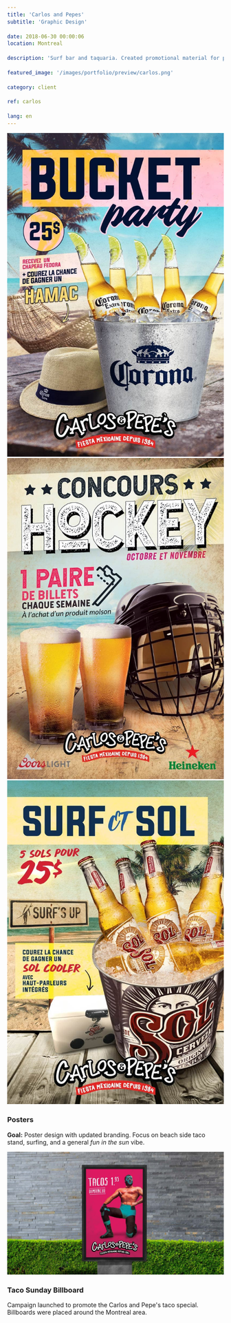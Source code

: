 ```yaml
---
title: 'Carlos and Pepes'
subtitle: 'Graphic Design'

date: 2018-06-30 00:00:06
location: Montreal

description: 'Surf bar and taquaria. Created promotional material for print and web.'

featured_image: '/images/portfolio/preview/carlos.png'

category: client

ref: carlos

lang: en
---
```


<div class="gallery" data-columns="3">
	<img src="/images/portfolio/carlos/bucket-party.jpg">
	<img src="/images/portfolio/carlos/hockey-contest.jpg">
	<img src="/images/portfolio/carlos/surf-and-sol.jpg">
</div>

### Posters

**Goal:** Poster design with updated branding. Focus on beach side taco stand, surfing, and a general *fun in the sun* vibe.

![](/images/portfolio/carlos/taco-billboard.jpg)

### Taco Sunday Billboard

Campaign launched to promote the Carlos and Pepe's taco special. Billboards were placed around the Montreal area.





